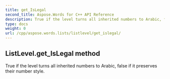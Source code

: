 ```yaml
---
title: get_IsLegal
second_title: Aspose.Words for C++ API Reference
description: True if the level turns all inherited numbers to Arabic, false if it preserves their number style. 
type: docs
weight: 0
url: /cpp/aspose.words.lists/listlevel/get_islegal/
---
```

## ListLevel.get_IsLegal method


True if the level turns all inherited numbers to Arabic, false if it preserves their number style.


